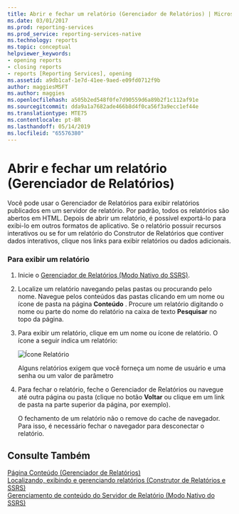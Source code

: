 ```yaml
---
title: Abrir e fechar um relatório (Gerenciador de Relatórios) | Microsoft Docs
ms.date: 03/01/2017
ms.prod: reporting-services
ms.prod_service: reporting-services-native
ms.technology: reports
ms.topic: conceptual
helpviewer_keywords:
- opening reports
- closing reports
- reports [Reporting Services], opening
ms.assetid: a9db1caf-1e7d-41ee-9aed-e09fd0712f9b
author: maggiesMSFT
ms.author: maggies
ms.openlocfilehash: a505b2ed548f0fe7d90559d6a89b2f1c112af91e
ms.sourcegitcommit: dda9a1a7682ade466b8d4f0ca56f3a9ecc1ef44e
ms.translationtype: MTE75
ms.contentlocale: pt-BR
ms.lasthandoff: 05/14/2019
ms.locfileid: "65576380"
---
```

# <a name="open-and-close-a-report-report-manager"></a>Abrir e fechar um relatório (Gerenciador de Relatórios)
  Você pode usar o Gerenciador de Relatórios para exibir relatórios publicados em um servidor de relatório. Por padrão, todos os relatórios são abertos em HTML. Depois de abrir um relatório, é possível exportá-lo para exibi-lo em outros formatos de aplicativo. Se o relatório possuir recursos interativos ou se for um relatório do Construtor de Relatórios que contiver dados interativos, clique nos links para exibir relatórios ou dados adicionais.  
  
### <a name="to-view-a-report"></a>Para exibir um relatório  
  
1.  Inicie o [Gerenciador de Relatórios &#40;Modo Nativo do SSRS&#41;](https://msdn.microsoft.com/library/80949f9d-58f5-48e3-9342-9e9bf4e57896).  
  
2.  Localize um relatório navegando pelas pastas ou procurando pelo nome. Navegue pelos conteúdos das pastas clicando em um nome ou ícone de pasta na página **Conteúdo** . Procure um relatório digitando o nome ou parte do nome do relatório na caixa de texto **Pesquisar** no topo da página.  
  
3.  Para exibir um relatório, clique em um nome ou ícone de relatório. O ícone a seguir indica um relatório:  
  
     ![Ícone Relatório](../../reporting-services/report-server/media/hlp-16doc.gif "Ícone Relatório")  
  
     Alguns relatórios exigem que você forneça um nome de usuário e uma senha ou um valor de parâmetro  
  
4.  Para fechar o relatório, feche o Gerenciador de Relatórios ou navegue até outra página ou pasta (clique no botão **Voltar** ou clique em um link de pasta na parte superior da página, por exemplo).  
  
     O fechamento de um relatório não o remove do cache de navegador. Para isso, é necessário fechar o navegador para desconectar o relatório.  
  
## <a name="see-also"></a>Consulte Também  
 [Página Conteúdo &#40;Gerenciador de Relatórios&#41;](https://msdn.microsoft.com/library/6b16869b-158a-4934-9c85-bee934b35378)   
 [Localizando, exibindo e gerenciando relatórios &#40;Construtor de Relatórios e SSRS&#41;](../../reporting-services/report-builder/finding-viewing-and-managing-reports-report-builder-and-ssrs.md)   
 [Gerenciamento de conteúdo do Servidor de Relatório &#40;Modo Nativo do SSRS&#41;](../../reporting-services/report-server/report-server-content-management-ssrs-native-mode.md)  
  
  
